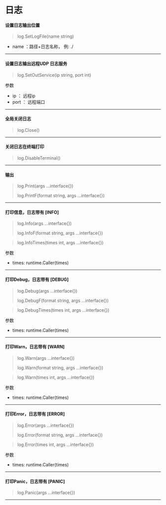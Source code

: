 # 日志

#### 设置日志输出位置
> log.SetLogFile(name string)

- name ：路径+日志名称， 例: ./

---

#### 设置日志输出远程UDP 日志服务
> log.SetOutService(ip string, port int) 

参数
- ip ： 远程ip
- port ： 远程端口

---

#### 全局关闭日志
> log.Close()

---

#### 关闭日志在终端打印
> log.DisableTerminal()

---

#### 输出
> log.Print(args ...interface{})
>
> log.PrintF(format string, args ...interface{})

---

#### 打印信息，日志带有 [INFO]
> log.Info(args ...interface{})
>
> log.InfoF(format string, args ...interface{}) 

> log.InfoTimes(times int, args ...interface{})

参数
- times: runtime.Caller(times)

---

#### 打印Debug，日志带有 [DEBUG]
> log.Debug(args ...interface{})
>
> log.DebugF(format string, args ...interface{})

> log.DebugTimes(times int, args ...interface{})

参数
- times: runtime.Caller(times)

---

#### 打印Warn，日志带有 [WARN] 
> log.Warn(args ...interface{})
>
> log.Warn(format string, args ...interface{})

> log.Warn(times int, args ...interface{})

参数
- times: runtime.Caller(times)

---

#### 打印Error，日志带有 [ERROR] 
> log.Error(args ...interface{})
>
> log.Error(format string, args ...interface{})

> log.Error(times int, args ...interface{})

参数
- times: runtime.Caller(times)

---

#### 打印Panic，日志带有 [PANIC] 

> log.Panic(args ...interface{})


---

